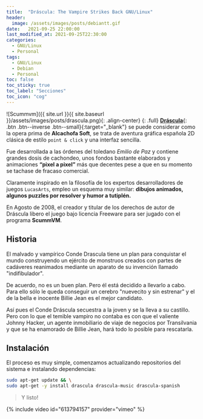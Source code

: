 ```yaml
---
title:  "Dráscula: The Vampire Strikes Back GNU/Linux"
header:
  image: /assets/images/posts/debiantt.gif
date:   2021-09-25 22:00:00
last_modified_at: 2021-09-25T22:30:00
categories:
  - GNU/Linux
  - Personal
tags:
  - GNU/Linux
  - Debian
  - Personal
toc: false
toc_sticky: true
toc_label: "Secciones"
toc_icon: "cog"
---
```


![Scummvm]({{ site.url }}{{ site.baseurl }}/assets/images/posts/drascula.png){: .align-center}
{: .full}
[**Dráscula**](http://www.alcachofasoft.com/){: .btn .btn--inverse .btn--small}{:target="_blank"} se puede considerar como la opera prima de **Alcachofa Soft**, se trata de aventura gráfica española 2D clásica de estilo `point & click` y una interfaz sencilla. 

Fue desarrollada a las órdenes del toledano *Emilio de Paz* y contiene grandes dosis de cachondeo, unos fondos bastante elaborados y animaciones **“pixel a pixel”** más que decentes pese a que en su momento se tachase de fracaso comercial.

Claramente inspirado en la filosofía de los expertos desarrolladores de juegos `LucasArts`, empleo un esquema muy similar: **dibujos animados, algunos puzzles por resolver y humor a tutiplén.**

En Agosto de 2008, el creador y titular de los derechos de autor de Dráscula libero el juego bajo licencia Freeware para ser jugado con el programa **ScummVM**.

## Historia

El malvado y vampírico Conde Drascula tiene un plan para conquistar el mundo construyendo un ejército de monstruos creados con partes de cadáveres reanimados mediante un aparato de su invención llamado "indifibulador". 

De acuerdo, no es un buen plan. Pero él está decidido a llevarlo a cabo. Para ello sólo le queda conseguir un cerebro "nuevecito y sin estrenar" y el de la bella e inocente Billie Jean es el mejor candidato.

Así pues el Conde Dráscula secuestra a la joven y se la lleva a su castillo. Pero con lo que el temible vampiro no contaba es con que el valiente Johnny Hacker, un agente inmobiliario de viaje de negocios por Transilvania y que se ha enamorado de Billie Jean, hará todo lo posible para rescatarla.

## Instalación

El proceso es muy simple, comenzamos actualizando repositorios del sistema e instalando dependencias:

```bash
sudo apt-get update && \
sudo apt-get -y install drascula drascula-music drascula-spanish
```

> Y listo!

{% include video id="613794157" provider="vimeo" %}
